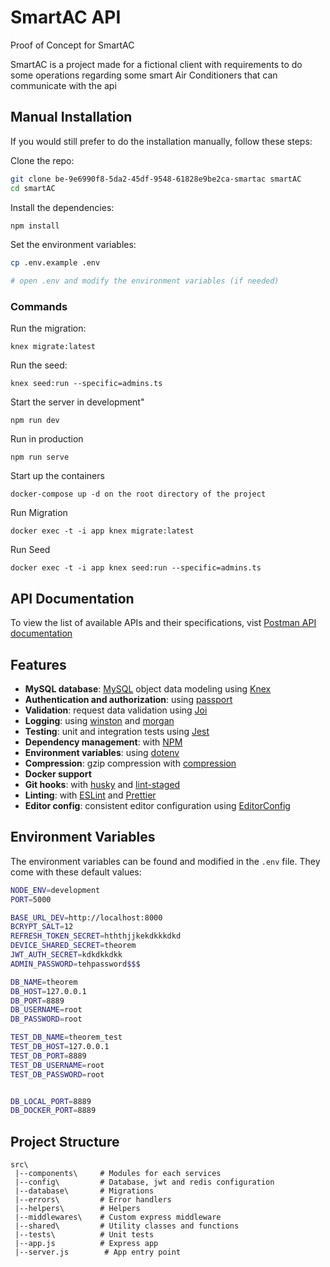 # SmartAC API

Proof of Concept for SmartAC

SmartAC is a project made for a fictional client with requirements to do some operations regarding some smart Air Conditioners that can communicate with the api

## Manual Installation

If you would still prefer to do the installation manually, follow these steps:

Clone the repo:

```bash
git clone be-9e6990f8-5da2-45df-9548-61828e9be2ca-smartac smartAC
cd smartAC

```

Install the dependencies:

```bash
npm install
```

Set the environment variables:

```bash
cp .env.example .env

# open .env and modify the environment variables (if needed)
```

### Commands

Run the migration:

```
knex migrate:latest
```

Run the seed:

```
knex seed:run --specific=admins.ts
```

Start the server in development"

```
npm run dev
```

Run in production

```
npm run serve
```

Start up the containers

```
docker-compose up -d on the root directory of the project
```

Run Migration

```
docker exec -t -i app knex migrate:latest
```

Run Seed

```
docker exec -t -i app knex seed:run --specific=admins.ts
```

## API Documentation

To view the list of available APIs and their specifications, vist [Postman API documentation](https://documenter.getpostman.com/view/5622145/UVsHV8mc)

## Features

- **MySQL database**: [MySQL](https://www.mysql.com) object data modeling using [Knex](https://knex.com)
- **Authentication and authorization**: using [passport](http://www.passportjs.org)
- **Validation**: request data validation using [Joi](https://github.com/hapijs/joi)
- **Logging**: using [winston](https://github.com/winstonjs/winston) and [morgan](https://github.com/expressjs/morgan)
- **Testing**: unit and integration tests using [Jest](https://jestjs.io)
- **Dependency management**: with [NPM](https://npm.com)
- **Environment variables**: using [dotenv](https://github.com/motdotla/dotenv)
- **Compression**: gzip compression with [compression](https://github.com/expressjs/compression)
- **Docker support**
- **Git hooks**: with [husky](https://github.com/typicode/husky) and [lint-staged](https://github.com/okonet/lint-staged)
- **Linting**: with [ESLint](https://eslint.org) and [Prettier](https://prettier.io)
- **Editor config**: consistent editor configuration using [EditorConfig](https://editorconfig.org)

## Environment Variables

The environment variables can be found and modified in the `.env` file. They come with these default values:

```bash
NODE_ENV=development
PORT=5000

BASE_URL_DEV=http://localhost:8000
BCRYPT_SALT=12
REFRESH_TOKEN_SECRET=hththjjkekdkkkdkd
DEVICE_SHARED_SECRET=theorem
JWT_AUTH_SECRET=kdkdkkdkk
ADMIN_PASSWORD=tehpassword$$$

DB_NAME=theorem
DB_HOST=127.0.0.1
DB_PORT=8889
DB_USERNAME=root
DB_PASSWORD=root

TEST_DB_NAME=theorem_test
TEST_DB_HOST=127.0.0.1
TEST_DB_PORT=8889
TEST_DB_USERNAME=root
TEST_DB_PASSWORD=root


DB_LOCAL_PORT=8889
DB_DOCKER_PORT=8889
```

## Project Structure

```
src\
 |--components\     # Modules for each services
 |--config\         # Database, jwt and redis configuration
 |--database\       # Migrations
 |--errors\         # Error handlers
 |--helpers\        # Helpers
 |--middlewares\    # Custom express middleware
 |--shared\         # Utility classes and functions
 |--tests\          # Unit tests
 |--app.js          # Express app
 |--server.js        # App entry point
```
